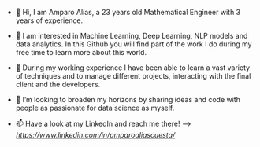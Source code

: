 - 👋 Hi, I am Amparo Alías, a 23 years old Mathematical Engineer with 3 years of experience. 

- 👀 I am interested in Machine Learning, Deep Learning, NLP models and data analytics. In this Github you will find part of the work I do during my free time to learn more about this world. 

- 🌱 During my working experience I have been able to learn a vast variety of techniques and to manage different projects, interacting with the final client and the developers. 

- 💞️ I’m looking to broaden my horizons by sharing ideas and code with people as passionate for data science as myself.

- 📫 Have a look at my LinkedIn and reach me there! -->  _https://www.linkedin.com/in/amparoaliascuesta/_

<!---
amparo99/amparo99 is a ✨ special ✨ repository because its `README.md` (this file) appears on your GitHub profile.
You can click the Preview link to take a look at your changes.
--->
